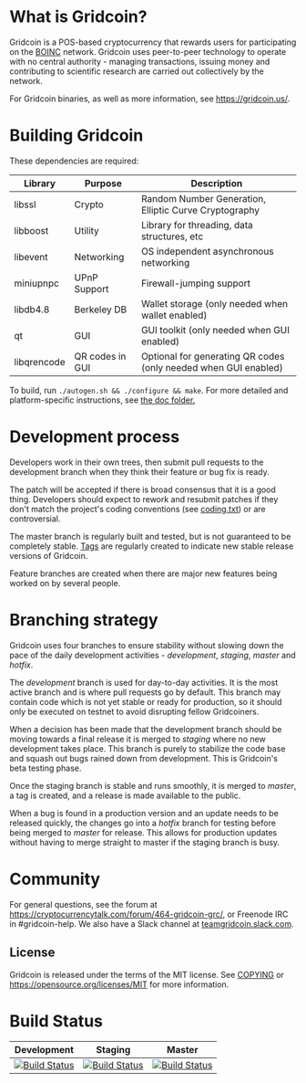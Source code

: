 What is Gridcoin?
=================

Gridcoin is a POS-based cryptocurrency that rewards users for participating on the [BOINC](https://boinc.berkeley.edu/) network.
Gridcoin uses peer-to-peer technology to operate with no central authority - managing transactions, issuing money and contributing to scientific research are carried out collectively by the network.

For Gridcoin binaries, as well as more information, see https://gridcoin.us/.

Building Gridcoin
=================

These dependencies are required:

 Library     | Purpose          | Description
 ------------|------------------|----------------------------------------------------------------
 libssl      | Crypto           | Random Number Generation, Elliptic Curve Cryptography
 libboost    | Utility          | Library for threading, data structures, etc
 libevent    | Networking       | OS independent asynchronous networking
 miniupnpc   | UPnP Support     | Firewall-jumping support
 libdb4.8    | Berkeley DB      | Wallet storage (only needed when wallet enabled)
 qt          | GUI              | GUI toolkit (only needed when GUI enabled)
 libqrencode | QR codes in GUI  | Optional for generating QR codes (only needed when GUI enabled)

To build, run
```./autogen.sh && ./configure && make```.
For more detailed and platform-specific instructions, see [the doc folder.](doc/)

Development process
===================

Developers work in their own trees, then submit pull requests to the
development branch when they think their feature or bug fix is ready.

The patch will be accepted if there is broad consensus that it is a
good thing. Developers should expect to rework and resubmit patches
if they don't match the project's coding conventions (see [coding.txt](doc/coding.txt))
or are controversial.

The master branch is regularly built and tested, but is not guaranteed
to be completely stable. [Tags](https://github.com/gridcoin-community/Gridcoin-Research/tags) are regularly created to indicate new
stable release versions of Gridcoin.

Feature branches are created when there are major new features being
worked on by several people.

Branching strategy
==================

Gridcoin uses four branches to ensure stability without slowing down
the pace of the daily development activities - *development*, *staging*, *master*
and *hotfix*.

The *development* branch is used for day-to-day activities. It is the most
active branch and is where pull requests go by default. This branch may contain
code which is not yet stable or ready for production, so it should only be
executed on testnet to avoid disrupting fellow Gridcoiners.

When a decision has been made that the development branch should be moving
towards a final release it is merged to *staging* where no new development
takes place. This branch is purely to stabilize the code base and squash out
bugs rained down from development. This is Gridcoin's beta testing phase.

Once the staging branch is stable and runs smoothly, it is merged to *master*, a tag is created,
and a release is made available to the public.

When a bug is found in a production version and an update needs to be
released quickly, the changes go into a *hotfix* branch for testing before
being merged to *master* for release. This allows for production updates without having to merge straight to
master if the staging branch is busy.

Community
=========

For general questions, see the forum at https://cryptocurrencytalk.com/forum/464-gridcoin-grc/, or Freenode IRC in #gridcoin-help. We also have a Slack channel at [teamgridcoin.slack.com](https://join.slack.com/t/teamgridcoin/shared_invite/enQtMjk2NTI4MzAwMzg0LTUzMmY0YjdiNzYxYzQ0MDc3MGE1NjQ3Nzg2NWMzZTUzMjAwZjdhMWI1YWUzMDE4YzQyZjVjMjMzOTc1M2RmMmM/).

License
-------

Gridcoin is released under the terms of the MIT license. See [COPYING](COPYING) or https://opensource.org/licenses/MIT for more
information.

Build Status
============

| Development                                                                                                                            | Staging                                                                                                                            | Master                                                                                                                            |
|----------------------------------------------------------------------------------------------------------------------------------------|------------------------------------------------------------------------------------------------------------------------------------|-----------------------------------------------------------------------------------------------------------------------------------|
| [![Build Status](https://travis-ci.org/gridcoin-community/Gridcoin-Research.svg?branch=development)](https://travis-ci.org/gridcoin-community/Gridcoin-Research) | [![Build Status](https://travis-ci.org/gridcoin-community/Gridcoin-Research.svg?branch=staging)](https://travis-ci.org/gridcoin-community/Gridcoin-Research) | [![Build Status](https://travis-ci.org/gridcoin-community/Gridcoin-Research.svg?branch=master)](https://travis-ci.org/gridcoin-community/Gridcoin-Research) |
